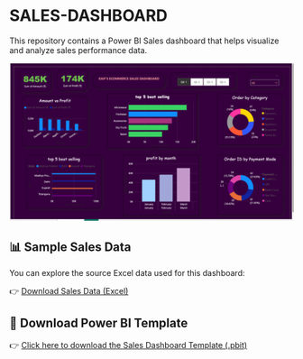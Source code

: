 
# SALES-DASHBOARD

This repository contains a Power BI Sales dashboard that helps visualize and analyze sales performance data.

![Dashboard Preview](pic.png)

## 📊 Sample Sales Data
You can explore the source Excel data used for this dashboard:

👉 [Download Sales Data (Excel)](store_orders_data.Excel)

## 🔽 Download Power BI Template
👉 [Click here to download the Sales Dashboard Template (.pbit)](dashboard.pbit)
